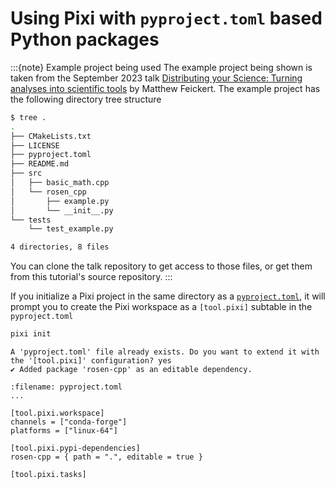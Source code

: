 # Using Pixi with `pyproject.toml` based Python packages

:::{note} Example project being used
The example project being shown is taken from the September 2023 talk [Distributing your Science: Turning analyses into scientific tools](https://github.com/matthewfeickert-talks/talk-odsl-forum-seminar-2023) by Matthew Feickert.
The example project has the following directory tree structure

```bash
$ tree .
.
├── CMakeLists.txt
├── LICENSE
├── pyproject.toml
├── README.md
├── src
│   ├── basic_math.cpp
│   └── rosen_cpp
│       ├── example.py
│       └── __init__.py
└── tests
    └── test_example.py

4 directories, 8 files
```

You can clone the talk repository to get access to those files, or get them from this tutorial's source repository.
:::

If you initialize a Pixi project in the same directory as a [`pyproject.toml`](https://github.com/matthewfeickert-talks/talk-odsl-forum-seminar-2023/blob/d23b038df8969c02b89b9682ccb71199df88aa7e/examples/compiled_packaging/pyproject.toml), it will prompt you to create the Pixi workspace as a `[tool.pixi]` subtable in the `pyproject.toml`

```bash
pixi init
```
```
A 'pyproject.toml' file already exists. Do you want to extend it with the '[tool.pixi]' configuration? yes
✔ Added package 'rosen-cpp' as an editable dependency.
```

```{code} toml
:filename: pyproject.toml
...

[tool.pixi.workspace]
channels = ["conda-forge"]
platforms = ["linux-64"]

[tool.pixi.pypi-dependencies]
rosen-cpp = { path = ".", editable = true }

[tool.pixi.tasks]
```
